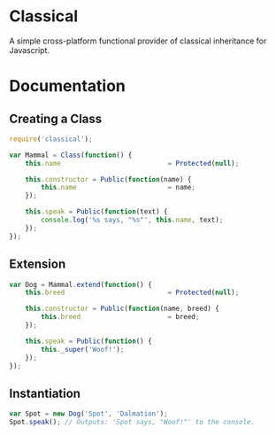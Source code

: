 # Classical
A simple cross-platform functional provider of classical inheritance for Javascript.

# Documentation
## Creating a Class
```javascript
require('classical');

var Mammal = Class(function() {
    this.name                           = Protected(null);

    this.constructor = Public(function(name) {
        this.name                       = name;
    });

    this.speak = Public(function(text) {
        console.log('%s says, "%s"', this.name, text);
    });
});
```

## Extension
```javascript
var Dog = Mammal.extend(function() {
    this.breed                          = Protected(null);

    this.constructor = Public(function(name, breed) {
        this.breed                      = breed;
    });

    this.speak = Public(function() {
        this._super('Woof!');
    });
});
```

## Instantiation
```javascript
var Spot = new Dog('Spot', 'Dalmation');
Spot.speak(); // Outputs: 'Spot says, "Woof!"' to the console.
```